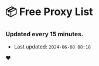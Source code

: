 # :package: Free Proxy List
### Updated every 15 minutes.

- Last updated: `2024-06-08 08:18`

:heart:
